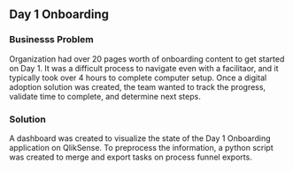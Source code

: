 ## Day 1 Onboarding
### Businesss Problem
Organization had over 20 pages worth of onboarding content to get started on Day 1. It was a difficult process to navigate even with a facilitaor, and it typically took over 4 hours to complete computer setup. Once a digital adoption solution was created, the team wanted to track the progress, validate time to complete, and determine next steps.
### Solution
A dashboard was created to visualize the state of the Day 1 Onboarding application on QlikSense. To preprocess the information, a python script was created to merge and export tasks on process funnel exports.
